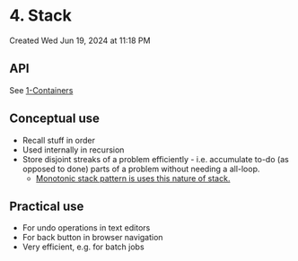 # 4. Stack
Created Wed Jun 19, 2024 at 11:18 PM

## API
See [1-Containers](../STL/1-Containers.md#List)

## Conceptual use
- Recall stuff in order
- Used internally in recursion
- Store disjoint streaks of a problem efficiently - i.e. accumulate to-do (as opposed to done) parts of a problem without needing a all-loop.
	- [Monotonic stack pattern is uses this nature of stack.](https://leetcode.com/problems/daily-temperatures/submissions/1429625941/)

## Practical use
 - For undo operations in text editors
 - For back button in browser navigation
 - Very efficient, e.g. for batch jobs